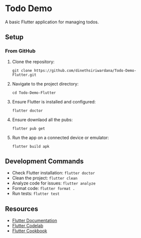 # Todo Demo

A basic Flutter application for managing todos.

## Setup

### From GitHub

1. Clone the repository:

   ```
   git clone https://github.com/dinethsiriwardana/Todo-Demo-Flutter.git
   ```

2. Navigate to the project directory:

   ```
   cd Todo-Demo-Flutter
   ```

3. Ensure Flutter is installed and configured:

   ```
   flutter doctor
   ```

4. Ensure downlaod all the pubs:

   ```
   flutter pub get
   ```

5. Run the app on a connected device or emulator:
   ```
   flutter build apk
   ```

## Development Commands

- Check Flutter installation: `flutter doctor`
- Clean the project: `flutter clean`
- Analyze code for issues: `flutter analyze`
- Format code: `flutter format .`
- Run tests: `flutter test`

## Resources

- [Flutter Documentation](https://docs.flutter.dev/)
- [Flutter Codelab](https://docs.flutter.dev/get-started/codelab)
- [Flutter Cookbook](https://docs.flutter.dev/cookbook)
